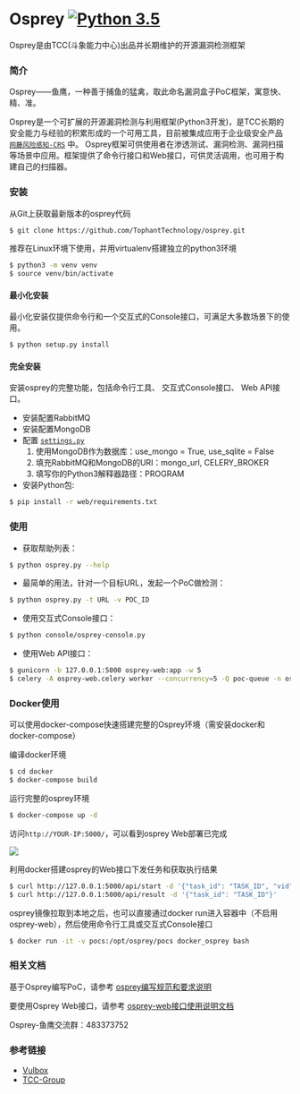 # Osprey  [![Python 3.5](https://img.shields.io/badge/python-3.5-yellow.svg)](https://www.python.org/)

Osprey是由TCC(斗象能力中心)出品并长期维护的开源漏洞检测框架

### 简介

Osprey——鱼鹰，一种善于捕鱼的猛禽，取此命名漏洞盒子PoC框架，寓意快、精、准。

Osprey是一个可扩展的开源漏洞检测与利用框架(Python3开发)，是TCC长期的安全能力与经验的积累形成的一个可用工具，目前被集成应用于企业级安全产品 [```网藤风险感知-CRS```](https://www.riskivy.com/product/crs) 中。 Osprey框架可供使用者在渗透测试、漏洞检测、漏洞扫描等场景中应用。框架提供了命令行接口和Web接口，可供灵活调用，也可用于构建自己的扫描器。

### 安装

从Git上获取最新版本的osprey代码

``` bash
$ git clone https://github.com/TophantTechnology/osprey.git
```

推荐在Linux环境下使用，并用virtualenv搭建独立的python3环境
``` bash
$ python3 -m venv venv
$ source venv/bin/activate
```

#### 最小化安装

最小化安装仅提供命令行和一个交互式的Console接口，可满足大多数场景下的使用。

``` bash
$ python setup.py install 
```

#### 完全安装

安装osprey的完整功能，包括命令行工具、 交互式Console接口、 Web API接口。


- 安装配置RabbitMQ
- 安装配置MongoDB
- 配置 [```settings.py```](./settings.py)
  1. 使用MongoDB作为数据库：use_mongo = True, use_sqlite = False
  2. 填充RabbitMQ和MongoDB的URI：mongo_url, CELERY_BROKER
  3. 填写你的Python3解释器路径：PROGRAM
- 安装Python包:

``` bash
$ pip install -r web/requirements.txt
```

### 使用

- 获取帮助列表：

``` bash
$ python osprey.py --help
```

- 最简单的用法，针对一个目标URL，发起一个PoC做检测：

``` bash
$ python osprey.py -t URL -v POC_ID
```

- 使用交互式Console接口：

``` bash
$ python console/osprey-console.py
```

- 使用Web API接口：

``` bash
$ gunicorn -b 127.0.0.1:5000 osprey-web:app -w 5
$ celery -A osprey-web.celery worker --concurrency=5 -Q poc-queue -n osprey.%h -Ofair
```

### Docker使用

可以使用docker-compose快速搭建完整的Osprey环境（需安装docker和docker-compose）

编译docker环境

``` bash
$ cd docker
$ docker-compose build
```

运行完整的osprey环境

``` bash
$ docker-compose up -d
```

访问`http://YOUR-IP:5000/`，可以看到osprey Web部署已完成

![](osprey-web.png)

利用docker搭建osprey的Web接口下发任务和获取执行结果

``` bash
$ curl http://127.0.0.1:5000/api/start -d '{"task_id": "TASK_ID", "vid": "vb_ID", "target": "http://x.com/"}'
$ curl http://127.0.0.1:5000/api/result -d '{"task_id": "TASK_ID"}'
```

osprey镜像拉取到本地之后，也可以直接通过docker run进入容器中（不启用osprey-web），然后使用命令行工具或交互式Console接口

``` bash
$ docker run -it -v pocs:/opt/osprey/pocs docker_osprey bash
```

### 相关文档

基于Osprey编写PoC，请参考 [osprey编写规范和要求说明](doc/PoC_specification.md)

要使用Osprey Web接口，请参考 [osprey-web接口使用说明文档](doc/web_api_tutorial.md)

Osprey-鱼鹰交流群：483373752

### 参考链接

- [Vulbox](https://www.vulbox.com/)
- [TCC-Group](https://www.vulbox.com/knowledge)




 


